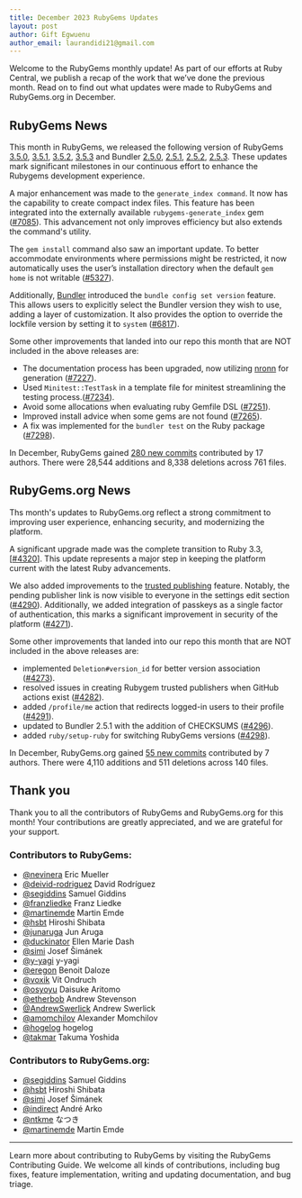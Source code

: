 ```yaml
---
title: December 2023 RubyGems Updates
layout: post
author: Gift Egwuenu
author_email: laurandidi21@gmail.com
---
```


Welcome to the RubyGems monthly update! As part of our efforts at Ruby Central, we publish a recap of the work that we’ve done the previous month. Read on to find out what updates were made to RubyGems and RubyGems.org in December.

## RubyGems News

This month in RubyGems, we released the following version of RubyGems [3.5.0](https://github.com/rubygems/rubygems/blob/master/CHANGELOG.md#350--2023-12-15), [3.5.1](https://github.com/rubygems/rubygems/blob/master/CHANGELOG.md#351--2023-12-15), [3.5.2](https://github.com/rubygems/rubygems/blob/master/CHANGELOG.md#352--2023-12-21), [3.5.3](https://github.com/rubygems/rubygems/blob/master/CHANGELOG.md#353--2023-12-22) and Bundler [2.5.0](https://github.com/rubygems/rubygems/blob/master/bundler/CHANGELOG.md#250-december-15-2023), [2.5.1](https://github.com/rubygems/rubygems/blob/master/bundler/CHANGELOG.md#251-december-15-2023), [2.5.2](https://github.com/rubygems/rubygems/blob/master/bundler/CHANGELOG.md#252-december-21-2023), [2.5.3](https://github.com/rubygems/rubygems/blob/master/bundler/CHANGELOG.md#253-december-22-2023). These updates mark significant milestones in our continuous effort to enhance the Rubygems development experience.

A major enhancement was made to the `generate_index command`. It now has the capability to create compact index files. This feature has been integrated into the externally available `rubygems-generate_index` gem ([#7085](https://github.com/rubygems/rubygems/pull/7085)). This advancement not only improves efficiency but also extends the command's utility.

The `gem install` command also saw an important update. To better accommodate environments where permissions might be restricted, it now automatically uses the user’s installation directory when the default `gem home` is not writable ([#5327](https://github.com/rubygems/rubygems/pull/5327)).

Additionally, [Bundler](https://bundler.io) introduced the `bundle config set version` feature. This allows users to explicitly select the Bundler version they wish to use, adding a layer of customization. It also provides the option to override the lockfile version by setting it to `system` ([#6817](https://github.com/rubygems/rubygems/pull/6817)).

Some other improvements that landed into our repo this month that are NOT included in the above releases are:

- The documentation process has been upgraded, now utilizing  [nronn](https://github.com/n-ronn/nronn) for generation ([#7227](https://github.com/rubygems/rubygems/pull/7227)).
- Used `Minitest::TestTask` in a template file for minitest streamlining the testing process.([#7234](https://github.com/rubygems/rubygems/pull/7234)).
- Avoid some allocations when evaluating ruby Gemfile DSL ([#7251](https://github.com/rubygems/rubygems/pull/7251)).
- Improved install advice when some gems are not found ([#7265](https://github.com/rubygems/rubygems/pull/7265)).
- A fix was implemented for the `bundler test` on the Ruby package ([#7298](https://github.com/rubygems/rubygems/pull/7298)).

In December, RubyGems gained [280 new commits](https://github.com/rubygems/rubygems/compare/master@%7B2023-12-01%7D...master@%7B2023-12-31%7D) contributed by 17 authors. There were 28,544 additions and 8,338 deletions across 761 files.

## RubyGems.org News

Ths month's updates to RubyGems.org reflect a strong commitment to improving user experience, enhancing security, and modernizing the platform. 

A significant upgrade made was the complete transition to Ruby 3.3, [[#4320](https://github.com/rubygems/rubygems.org/pull/4320)]. This update represents a major step in keeping the platform current with the latest Ruby advancements.

We also added improvements to the [trusted publishing](https://blog.rubygems.org/2023/12/14/trusted-publishing.html) feature. Notably, the pending publisher link is now visible to everyone in the settings edit section ([#4290](https://github.com/rubygems/rubygems.org/pull/4290)). Additionally, we added integration of passkeys as a single factor of authentication, this marks a significant improvement in security of the platform ([#4271](https://github.com/rubygems/rubygems.org/pull/4271)).

Some other improvements that landed into our repo this month that are NOT included in the above releases are:

- implemented `Deletion#version_id` for better version association ([#4273](https://github.com/rubygems/rubygems.org/pull/4273)).
- resolved issues in creating Rubygem trusted publishers when GitHub actions exist ([#4282](https://github.com/rubygems/rubygems.org/pull/4282)).
- added `/profile/me` action that redirects logged-in users to their profile ([#4291](https://github.com/rubygems/rubygems.org/pull/4291)).
- updated to Bundler 2.5.1 with the addition of CHECKSUMS ([#4296](https://github.com/rubygems/rubygems.org/pull/4296)).
- added `ruby/setup-ruby` for switching RubyGems versions ([#4298](https://github.com/rubygems/rubygems.org/pull/4298)).

In December, RubyGems.org gained [55 new commits](https://github.com/rubygems/rubygems.org/compare/master@%7B2023-12-01%7D...master@%7B2023-12-31%7D) contributed by 7 authors. There were 4,110 additions and 511 deletions across 140 files.

## Thank you

Thank you to all the contributors of RubyGems and RubyGems.org for this month! Your contributions are greatly appreciated, and we are grateful for your support.

### Contributors to RubyGems:

- [@nevinera](https://github.com/nevinera) Eric Mueller
- [@deivid-rodriguez](https://github.com/deivid-rodriguez) David Rodríguez
- [@segiddins](https://github.com/segiddins) Samuel Giddins
- [@franzliedke](https://github.com/franzliedke) Franz Liedke
- [@martinemde](https://github.com/martinemde) Martin Emde
- [@hsbt](https://github.com/hsbt) Hiroshi Shibata
- [@junaruga](https://github.com/junaruga) Jun Aruga
- [@duckinator](https://github.com/duckinator) Ellen Marie Dash
- [@simi](https://github.com/simi) Josef Šimánek
- [@y-yagi](https://github.com/y-yagi) y-yagi
- [@eregon](https://github.com/eregon) Benoit Daloze
- [@voxik](https://github.com/voxik) Vít Ondruch
- [@osyoyu](https://github.com/osyoyu) Daisuke Aritomo
- [@etherbob](https://github.com/etherbob) Andrew Stevenson
- [@AndrewSwerlick](https://github.com/AndrewSwerlick) Andrew Swerlick
- [@amomchilov](https://github.com/amomchilov) Alexander Momchilov
- [@hogelog](https://github.com/hogelog) hogelog 
- [@takmar](https://github.com/takmar) Takuma Yoshida


### Contributors to RubyGems.org:

- [@segiddins](https://github.com/segiddins) Samuel Giddins
- [@hsbt](https://github.com/hsbt) Hiroshi Shibata
- [@simi](https://github.com/simi) Josef Šimánek
- [@indirect](https://github.com/indirect) André Arko
- [@ntkme](https://github.com/ntkme) なつき
- [@martinemde](https://github.com/martinemde) Martin Emde

---
Learn more about contributing to RubyGems by visiting the RubyGems Contributing Guide. We welcome all kinds of contributions, including bug fixes, feature implementation, writing and updating documentation, and bug triage.